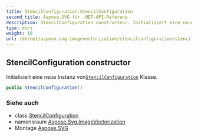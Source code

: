 ```yaml
---
title: StencilConfiguration.StencilConfiguration
second_title: Aspose.SVG für .NET-API-Referenz
description: StencilConfiguration constructeur. Initialisiert eine neue Instanz vonStencilConfiguration Klasse.
type: docs
weight: 10
url: /de/net/aspose.svg.imagevectorization/stencilconfiguration/stencilconfiguration/
---
```

## StencilConfiguration constructor

Initialisiert eine neue Instanz von[`StencilConfiguration`](../) Klasse.

```csharp
public StencilConfiguration()
```

### Siehe auch

* class [StencilConfiguration](../)
* namensraum [Aspose.Svg.ImageVectorization](../../stencilconfiguration/)
* Montage [Aspose.SVG](../../../)


